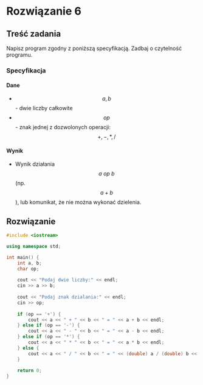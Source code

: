 # Rozwiązanie 6

## Treść zadania

Napisz program zgodny z poniższą specyfikacją. Zadbaj o czytelność programu.

### Specyfikacja

#### Dane

* $$a, b$$ - dwie liczby całkowite
* $$op$$ - znak jednej z dozwolonych operacji: $$+,-,*,/$$ 

#### Wynik

* Wynik działania$$a\ op\ b$$ (np. $$a+b$$), lub komunikat, że nie można wykonać dzielenia.

## Rozwiązanie

```cpp
#include <iostream>

using namespace std;

int main() {
    int a, b;
    char op;
    
    cout << "Podaj dwie liczby:" << endl;
    cin >> a >> b;
    
    cout << "Podaj znak dzialania:" << endl;
    cin >> op;
    
    if (op == '+') {
        cout << a << " + " << b << " = " << a + b << endl;
    } else if (op == '-') {
        cout << a << " - " << b << " = " << a - b << endl;
    } else if (op == '*') {
        cout << a << " * " << b << " = " << a * b << endl;
    } else {
        cout << a << " / " << b << " = " << (double) a / (double) b << endl;
    }
    
    return 0;
}
```
